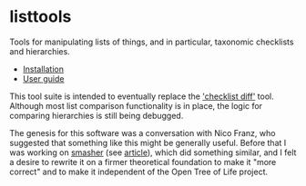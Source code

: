 # listtools

Tools for manipulating lists of things, and in particular, taxonomic
checklists and hierarchies.

* [Installation](doc/guide.md#installation)
* [User guide](doc/guide.md)

This tool suite is intended to eventually replace the ['checklist
diff'](https://github.com/jar398/cldiff) tool.  Although most
list comparison functionality is in place, the logic for comparing
hierarchies is still being debugged.

The genesis for this software was a conversation with Nico Franz, who
suggested that something like this might be generally useful.  Before
that I was working on
[smasher](https://github.com/opentreeoflife/reference-taxonomy/) (see
[article](https://doi.org/10.3897/BDJ.5.e12581)), which did something
similar, and I felt a desire to rewrite it on a firmer theoretical
foundation to make it "more correct" and to make it independent of the
Open Tree of Life project.

